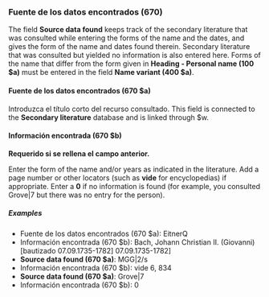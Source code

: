 ### Fuente de los datos encontrados (670)

The field **Source data found** keeps track of the secondary literature that was consulted while entering the forms of the name and the dates, and gives the form of the name and dates found therein. Secondary literature that was consulted but yielded no information is also entered here. Forms of the name that differ from the form given in **Heading - Personal name (100 $a)** must be entered in the field **Name variant (400 $a)**.

#### Fuente de los datos encontrados  (670 $a)

Introduzca el título corto del recurso consultado. This field is connected to the **Secondary literature** database and is linked through $w.

#### Información encontrada (670 $b)

**Requerido si se rellena el campo anterior.**

Enter the form of the name and/or years as indicated in the literature. Add a page number or other locators (such as **vide** for encyclopedias) if appropriate. Enter a **0** if no information is found (for example, you consulted Grove\|7 but there was no entry for the person).

##### Examples

- Fuente de los datos encontrados (670 $a): EitnerQ
- Información encontrada (670 $b): Bach, Johann Christian II. (Giovanni) [bautizado 07.09.1735-1782] 07.09.1735-1782]
- **Source data found (670 $a)**: MGG\|2/s
- Información encontrada (670 $b): vide 6, 834
- **Source data found (670 $a)**: Grove\|7
- Información encontrada (670 $b): 0
